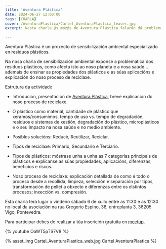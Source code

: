 ```yaml
---
title: 'Aventura Plástica'
date: 2024-06-27 12:00:00
tags: [CHARLA]
cover: /AventuraPlastica/Cartel_AventuraPlastica_teaser.jpg
excerpt: Nesta charla @s moz@s de Aventura Plástica falarán dá problemática dous residuos plásticos, como afecta isto ao noso planeta e a nosa saúde... ademais de ensinar as propiedades dous plásticos e as súas aplicacións e explicación do noso proceso de reciclaxe. 

---
```


Aventura Plástica é un proxecto de sensibilización ambiental especializado en residuos plásticos.

Na nosa charla de sensibilización ambiental exponse a problemática dos residuos plásticos, como afecta isto ao noso planeta e a nosa saúde... ademais de ensinar as propiedades dos plásticos e as súas aplicacións e explicación do noso proceso de reciclaxe. 

Estrutura da actividade

- Introdución, presentación de [Aventura Plástica](https://aventuraplastica.com), breve explicación do noso proceso de reciclaxe.

- O plástico como material, cantidade de plástico que xeramos/consumimos, tempo de uso vs. tempo de degradación, residuos e sistemas de xestión, degradación do plástico, microplásticos e o seu impacto na nosa saúde e no medio ambiente.

- Posibles solucións: Reducir, Reutilizar, Reciclar.

- Tipos de reciclaxe: Primario, Secundario e Terciario.

- Tipos de plásticos: móstrase unha a unha as 7 categorías principais de plásticos e explícanse as súas propiedades, aplicacións, diferenzas, beneficios e riscos.

- Noso proceso de reciclaxe: explicación detallada de como é todo o proceso desde a recollida, limpeza, selección e separación por tipos, transformación de pellet a obxecto e diferenzas entre os distintos procesos; inxección vs. compresión.

Esta charla terá lugar o vindeiro sábado 6 de xullo entre as 11:30 e as 12:30 no local da asociación na rúa Gregorio Espino, 38, entreplanta 3, 36205 Vigo, Pontevedra.

Para participar debes de realizar a túa inscrición gratuita en [meetup](https://www.meetup.com/es-ES/aindustriosa/events/301906740/).

{% youtube OaWT5pTS7V8 %}

{% asset_img Cartel_AventuraPlastica_web.jpg Cartel AventuraPlastica %}
